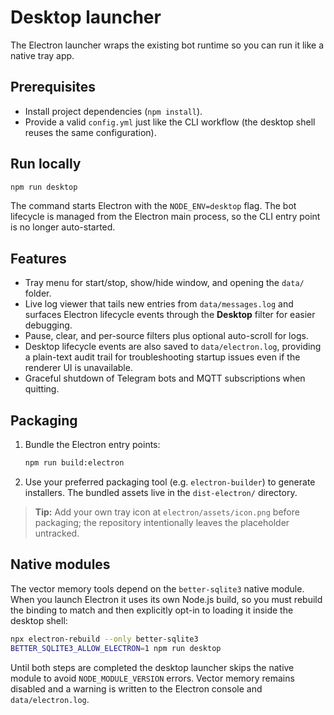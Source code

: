 # Desktop launcher

The Electron launcher wraps the existing bot runtime so you can run it like a native tray app.

## Prerequisites

- Install project dependencies (`npm install`).
- Provide a valid `config.yml` just like the CLI workflow (the desktop shell reuses the same configuration).

## Run locally

```bash
npm run desktop
```

The command starts Electron with the `NODE_ENV=desktop` flag. The bot lifecycle is managed from the Electron main process, so the CLI entry point is no longer auto-started.

## Features

- Tray menu for start/stop, show/hide window, and opening the `data/` folder.
- Live log viewer that tails new entries from `data/messages.log` and surfaces Electron lifecycle events through the **Desktop**
  filter for easier debugging.
- Pause, clear, and per-source filters plus optional auto-scroll for logs.
- Desktop lifecycle events are also saved to `data/electron.log`, providing a plain-text audit trail for troubleshooting startup
  issues even if the renderer UI is unavailable.
- Graceful shutdown of Telegram bots and MQTT subscriptions when quitting.

## Packaging

1. Bundle the Electron entry points:
   ```bash
   npm run build:electron
   ```
2. Use your preferred packaging tool (e.g. `electron-builder`) to generate installers. The bundled assets live in the `dist-electron/` directory.

> **Tip:** Add your own tray icon at `electron/assets/icon.png` before packaging; the repository intentionally leaves the placeholder untracked.

## Native modules

The vector memory tools depend on the `better-sqlite3` native module. When you launch Electron it uses its own Node.js build, so you must rebuild the binding to match and then explicitly opt-in to loading it inside the desktop shell:

```bash
npx electron-rebuild --only better-sqlite3
BETTER_SQLITE3_ALLOW_ELECTRON=1 npm run desktop
```

Until both steps are completed the desktop launcher skips the native module to avoid `NODE_MODULE_VERSION` errors. Vector memory remains disabled and a warning is written to the Electron console and `data/electron.log`.
